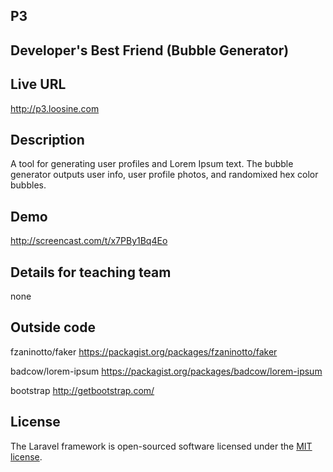 ## P3
## Developer's Best Friend (Bubble Generator)

## Live URL
<http://p3.loosine.com>

## Description
A tool for generating user profiles and Lorem Ipsum text. The bubble generator outputs user info, user profile photos, and randomixed hex color bubbles. 

## Demo
<http://screencast.com/t/x7PBy1Bq4Eo>

## Details for teaching team
none


## Outside code
fzaninotto/faker
    <https://packagist.org/packages/fzaninotto/faker>

badcow/lorem-ipsum
<https://packagist.org/packages/badcow/lorem-ipsum>

bootstrap
<http://getbootstrap.com/>

## License
The Laravel framework is open-sourced software licensed under the [MIT license](http://opensource.org/licenses/MIT).
